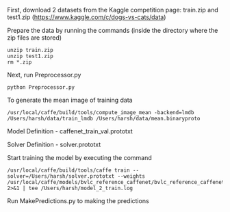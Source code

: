 First, download 2 datasets from the Kaggle competition page: train.zip and test1.zip (https://www.kaggle.com/c/dogs-vs-cats/data)

Prepare the data by running the commands (inside the directory where the zip files are stored)
~~~
unzip train.zip
unzip test1.zip
rm *.zip
~~~

Next, run Preprocessor.py
~~~
python Preprocessor.py
~~~

To generate the mean image of training data
~~~
/usr/local/caffe/build/tools/compute_image_mean -backend=lmdb /Users/harsh/data/train_lmdb /Users/harsh/data/mean.binaryproto
~~~

Model Definition - caffenet_train_val.prototxt

Solver Definition - solver.prototxt

Start training the model by executing the command
~~~
/usr/local/caffe/build/tools/caffe train --solver=/Users/harsh/solver.prototxt --weights /usr/local/caffe/models/bvlc_reference_caffenet/bvlc_reference_caffenet.caffemodel 2>&1 | tee /Users/harsh/model_2_train.log
~~~

Run MakePredictions.py to making the predictions
